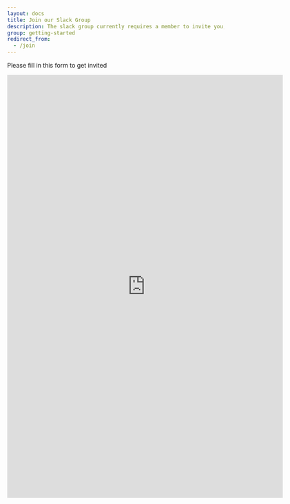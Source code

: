 ```yaml
---
layout: docs
title: Join our Slack Group
description: The slack group currently requires a member to invite you, any member can invite someone.
group: getting-started
redirect_from:
  - /join
---
```


Please fill in this form to get invited

<iframe src="https://docs.google.com/forms/d/e/1FAIpQLSfHcbWmxjhhg--nq2cnUeFpTSBPcd6mWqlKMfN7ijipnA52Mw/viewform?embedded=true" width="640" height="980" frameborder="0" marginheight="0" marginwidth="0" class="mb-4" scrolling="no">Loading…</iframe>
